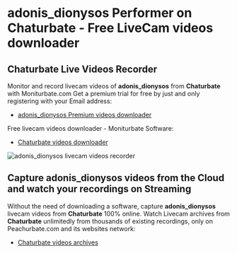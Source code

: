 # adonis_dionysos Performer on Chaturbate - Free LiveCam videos downloader

## Chaturbate Live Videos Recorder

Monitor and record livecam videos of **adonis_dionysos** from **Chaturbate** with Moniturbate.com
Get a premium trial for free by just and only registering with your Email address:
* [adonis_dionysos Premium videos downloader](https://moniturbate.com/request-demo-licence-key.html)

Free livecam videos downloader - Moniturbate Software:
* [Chaturbate videos downloader](https://moniturbate.com/moniturbate-download-software.html)

![adonis_dionysos livecam videos recorder](https://peachurnet.com/templates/moniturbate-software.png)


## Capture adonis_dionysos videos from the Cloud and watch your recordings on Streaming

Without the need of downloading a software, capture **adonis_dionysos** livecam videos from **Chaturbate** 100% online.
Watch Livecam archives from **Chaturbate** unlimitedly from thousands of existing recordings, only on Peachurbate.com and its websites network:
* [Chaturbate videos archives](https://peachurnet.com/)